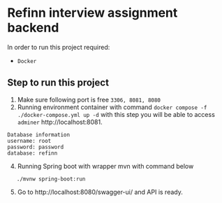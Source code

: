 # Refinn interview assignment backend

In order to run this project required:
- `Docker`

## Step to run this project
 1. Make sure following port is free `3306, 8081, 8080`
 2. Running environment container with command `docker compose -f ./docker-compose.yml up -d`
with this step you will be able to access `adminer` http://localhost:8081.
```
Database information
username: root
password: password
database: refinn
```

 4. Running Spring boot with wrapper mvn with command below 
 ```
    ./mvnw spring-boot:run
 ```
 5. Go to http://localhost:8080/swagger-ui/ and API is ready.
